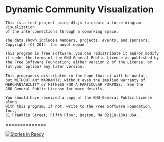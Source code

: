 Dynamic Community Visualization
==============
    This is a test project using d3.js to create a force diagram visualization 
    of the interconnections through a coworking space.

    The data shown includes members, projects, events, and sponsors.
    Copyright (C) 2014  the novel nomad

    This program is free software; you can redistribute it and/or modify
    it under the terms of the GNU General Public License as published by
    the Free Software Foundation; either version 2 of the License, or
    (at your option) any later version.

    This program is distributed in the hope that it will be useful,
    but WITHOUT ANY WARRANTY; without even the implied warranty of
    MERCHANTABILITY or FITNESS FOR A PARTICULAR PURPOSE.  See the
    GNU General Public License for more details.

    You should have received a copy of the GNU General Public License along
    with this program; if not, write to the Free Software Foundation, Inc.,
    51 Franklin Street, Fifth Floor, Boston, MA 02110-1301 USA.


==============


[![Stories in Ready](https://badge.waffle.io/thenovelnomad/100state-d3viz.png?label=ready&title=Ready)](http://waffle.io/thenovelnomad/100state-d3viz)
